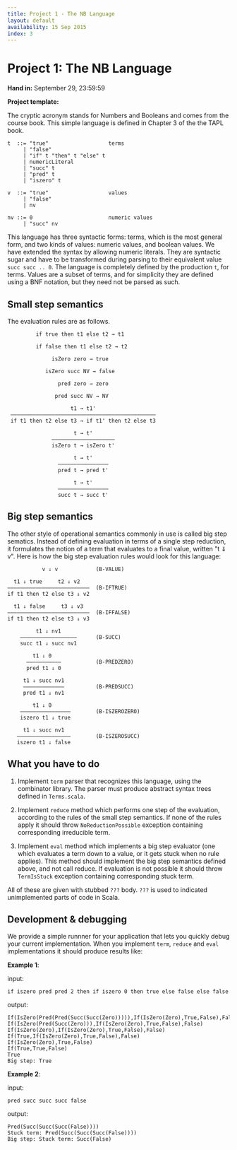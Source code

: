 ```yaml
---
title: Project 1 - The NB Language
layout: default
availability: 15 Sep 2015
index: 3
---
```


# Project 1: The NB Language

**Hand in:** September 29, 23:59:59

**Project template:** []()

The cryptic acronym stands for Numbers and Booleans and comes from the course book.
This simple language is defined in Chapter 3 of the the TAPL book.

    t  ::= "true"                   terms
         | "false"
         | "if" t "then" t "else" t
         | numericLiteral
         | "succ" t
         | "pred" t
         | "iszero" t

    v  ::= "true"                   values
         | "false"
         | nv

    nv ::= 0                        numeric values
         | "succ" nv

This language has three syntactic forms: terms, which is the most general form, and two
kinds of values: numeric values, and boolean values. We have extended the syntax by
allowing numeric literals. They are syntactic sugar and have to be transformed during
parsing to their equivalent value `succ succ .. 0`. The language is completely defined by
the production `t`, for terms. Values are a subset of terms, and for simplicity they are
defined using a BNF notation, but they need not be parsed as such.

## Small step semantics

The evaluation rules are as follows.

             if true then t1 else t2 → t1

             if false then t1 else t2 → t2

                  isZero zero → true

                isZero succ NV → false

                    pred zero → zero

                   pred succ NV → NV

                        t1 → t1'
     ——————————————————————————————————————————————
     if t1 then t2 else t3 → if t1' then t2 else t3

                         t → t'
                  ————————————————————
                  isZero t → isZero t'

                         t → t'
                    ————————————————
                    pred t → pred t'

                         t → t'
                    ————————————————
                    succ t → succ t'

## Big step semantics

The other style of operational semantics commonly in use is called big step sematics.
Instead of defining evaluation in terms of a single step reduction, it formulates the
notion of a term that evaluates to a final value, written "t ⇓ v". Here is how the big
step evaluation rules would look for this language:


               v ⇓ v            (B-VALUE)

      t1 ⇓ true     t2 ⇓ v2
    ——————————————————————————  (B-IFTRUE)
    if t1 then t2 else t3 ⇓ v2

      t1 ⇓ false     t3 ⇓ v3
    ——————————————————————————  (B-IFFALSE)
    if t1 then t2 else t3 ⇓ v3

             t1 ⇓ nv1
        ——————————————————      (B-SUCC)
        succ t1 ⇓ succ nv1

            t1 ⇓ 0
          ———————————           (B-PREDZERO)
          pred t1 ⇓ 0

         t1 ⇓ succ nv1
         —————————————          (B-PREDSUCC)
         pred t1 ⇓ nv1

            t1 ⇓ 0
        ————————————————        (B-ISZEROZERO)
        iszero t1 ⇓ true

         t1 ⇓ succ nv1
       —————————————————        (B-ISZEROSUCC)
       iszero t1 ⇓ false

## What you have to do

1. Implement `term` parser that recognizes this language, using the combinator library.
   The parser must produce abstract syntax trees defined in `Terms.scala`.

1. Implement `reduce` method which performs one step of the evaluation, according to the rules
   of the small step semantics. If none of the rules apply it should throw `NoReductionPossible`
   exception containing corresponding irreducible term.

1. Implement `eval` method which implements a big step evaluator (one which evaluates a term
   down to a value, or it gets stuck when no rule applies). This method should implement
   the big step semantics defined above, and not call reduce. If evaluation is not possible
   it should throw `TermIsStuck` exception containing corresponding stuck term.

All of these are given with stubbed `???` body. `???` is used to indicated unimplemented
parts of code in Scala.

## Development & debugging

We provide a simple runnner for your application that lets you quickly debug your current
implementation. When you implement `term`, `reduce` and `eval` implementations it should
produce results like:

**Example 1**:

input:

    if iszero pred pred 2 then if iszero 0 then true else false else false

output:

    If(IsZero(Pred(Pred(Succ(Succ(Zero))))),If(IsZero(Zero),True,False),False)
    If(IsZero(Pred(Succ(Zero))),If(IsZero(Zero),True,False),False)
    If(IsZero(Zero),If(IsZero(Zero),True,False),False)
    If(True,If(IsZero(Zero),True,False),False)
    If(IsZero(Zero),True,False)
    If(True,True,False)
    True
    Big step: True

**Example 2**:

input:

    pred succ succ succ false

output:

    Pred(Succ(Succ(Succ(False))))
    Stuck term: Pred(Succ(Succ(Succ(False))))
    Big step: Stuck term: Succ(False)
